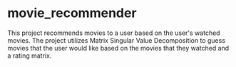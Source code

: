 # movie_recommender
This project recommends movies to a user based on the user's watched movies. The project utilizes Matrix Singular Value Decomposition to guess movies that the user would like based on the movies that they watched and a rating matrix.

